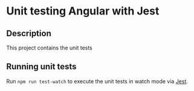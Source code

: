 # Unit testing Angular with Jest

## Description

This project contains the unit tests 

## Running unit tests

Run `npm run test-watch` to execute the unit tests in watch mode via [Jest](https://jestjs.io/).
